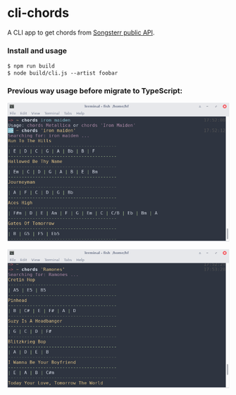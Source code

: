 # cli-chords

A CLI app to get chords from [Songsterr public API](https://www.songsterr.com/a/wa/api/).

### Install and usage

```console
$ npm run build
$ node build/cli.js --artist foobar
```

### Previous way usage before migrate to TypeScript:

![Alt 1](https://github.com/helio-frota/cli-chords/raw/master/01.png)


![Alt 2](https://github.com/helio-frota/cli-chords/raw/master/02.png)

